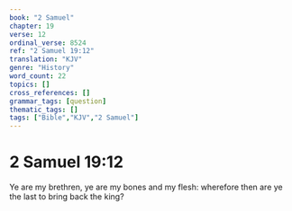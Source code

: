 ```yaml
---
book: "2 Samuel"
chapter: 19
verse: 12
ordinal_verse: 8524
ref: "2 Samuel 19:12"
translation: "KJV"
genre: "History"
word_count: 22
topics: []
cross_references: []
grammar_tags: [question]
thematic_tags: []
tags: ["Bible","KJV","2 Samuel"]
---
```


# 2 Samuel 19:12

Ye are my brethren, ye are my bones and my flesh: wherefore then are ye the last to bring back the king?
